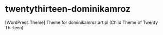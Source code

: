 # twentythirteen-dominikamroz
[WordPress Theme] Theme for dominikamroz.art.pl (Child Theme of Twenty Thirteen)
